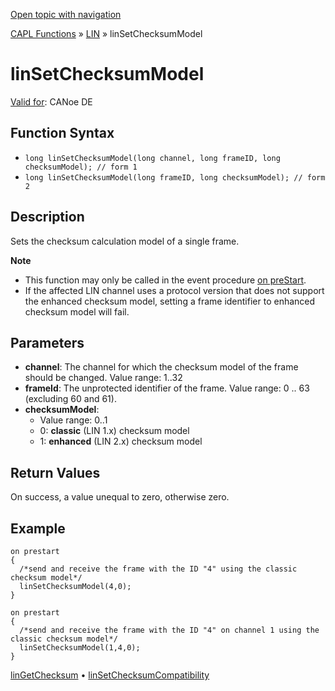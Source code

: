 [Open topic with navigation](../../../../../CANoeDEFamily.htm#Topics/CAPLFunctions/LIN/Functions/CAPLfunctionLINSetChecksumModel.md)

[CAPL Functions](../../CAPLfunctions.md) » [LIN](../CAPLfunctionsLINOverview.md) » linSetChecksumModel

# linSetChecksumModel

[Valid for](../../../Shared/FeatureAvailability.md): CANoe DE

## Function Syntax

- `long linSetChecksumModel(long channel, long frameID, long checksumModel); // form 1`
- `long linSetChecksumModel(long frameID, long checksumModel); // form 2`

## Description

Sets the checksum calculation model of a single frame.

**Note**

- This function may only be called in the event procedure [on preStart](../../Other/EventProcedures/CAPLfunctionsEventproceduresMeasurementSystem.md).
- If the affected LIN channel uses a protocol version that does not support the enhanced checksum model, setting a frame identifier to enhanced checksum model will fail.

## Parameters

- **channel**: The channel for which the checksum model of the frame should be changed. Value range: 1..32
- **frameId**: The unprotected identifier of the frame. Value range: 0 .. 63 (excluding 60 and 61).
- **checksumModel**:
  - Value range: 0..1
  - 0: **classic** (LIN 1.x) checksum model
  - 1: **enhanced** (LIN 2.x) checksum model

## Return Values

On success, a value unequal to zero, otherwise zero.

## Example

```plaintext
on prestart
{
  /*send and receive the frame with the ID "4" using the classic checksum model*/
  linSetChecksumModel(4,0);
}

on prestart
{
  /*send and receive the frame with the ID "4" on channel 1 using the classic checksum model*/
  linSetChecksumModel(1,4,0);
}
```

[linGetChecksum](CAPLfunctionLINGetChecksum.md) • [linSetChecksumCompatibility](CAPLfunctionLINSetChecksumCompatibility.md)
